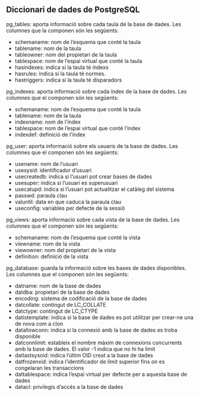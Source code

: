 ## Diccionari de dades de PostgreSQL

pg_tables: aporta informació sobre cada taula de la base de dades. Les columnes que la componen són les següents:

 * schemaname: nom de l’esquema que conté la taula
 * tablename: nom de la taula
 * tableowner: nom del propietari de la taula
 * tablespace: nom de l’espai virtual que conté la taula
 * hasindexes: indica si la taula té índexs
 * hasrules: indica si la taula té normes.
 * hastriggers: indica si la taula té disparadors

pg_indexes: aporta informació sobre cada índex de la base de dades. Les columnes que el componen són les següents:

 * schemaname: nom de l’esquema que conté la taula
 * tablename: nom de la taula
 * indexname: nom de l’índex
 * tablespace: nom de l’espai virtual que conté l’índex
 * indexdef: definició de l’índex

pg_user: aporta informació sobre els usuaris de la base de dades. Les columnes que el componen són les següents:

 * usename: nom de l’usuari
 * usesysid: identificador d’usuari
 * usecreatedb: indica si l’usuari pot crear bases de dades
 * usesuper: indica si l’usuari es superusuari
 * usecatupd: indica si l’usuari pot actualitzar el catàleg del sistema
 * passwd: paraula clau
 * valuntil: data en que caduca la paraula clau
 * useconfig: variables per defecte de la sessió

pg_views: aporta informació sobre cada vista de la base de dades. Les columnes que el componen són les següents:

 * schemaname: nom de l’esquema que conté la vista
 * viewname: nom de la vista
 * viewowner: nom del propietari de la vista
 * definition: definició de la vista

pg_database: guarda la informació sobre les bases de dades disponibles. Les columnes que el componen són les següents:

 * datname: nom de la base de dades
 * datdba: propietari de la base de dades
 * encoding: sistema de codificació de la base de dades
 * datcollate: contingut de LC_COLLATE
 * datctype: contingut de LC_CTYPE
 * datistemplate: indica si la base de dades es pot utilitzar per crear-ne una de nova com a clon
 * datallowconn: indica si la connexió amb la base de dades es troba disponible
 * datconnlimit: estableix el nombre màxim de connexions concurrents amb la base de dades. El valor -1 indica que no hi ha límit
 * datlastsysoid: indica l’últim OID creat a la base de dades
 * datfrozenxid: indica l’identificador de límit superior fins on es congelaran les transaccions
 * dattablespace: indica l’espai virtual per defecte per a aquesta base de dades
 * datacl: privilegis d’accés a la base de dades
